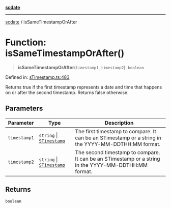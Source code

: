 [**scdate**](../README.md)

---

[scdate](../README.md) / isSameTimestampOrAfter

# Function: isSameTimestampOrAfter()

> **isSameTimestampOrAfter**(`timestamp1`, `timestamp2`): `boolean`

Defined in: [sTimestamp.ts:483](https://github.com/ericvera/scdate/blob/main/src/sTimestamp.ts#L483)

Returns true if the first timestamp represents a date and time that happens
on or after the second timestamp. Returns false otherwise.

## Parameters

| Parameter    | Type                                                 | Description                                                                                          |
| ------------ | ---------------------------------------------------- | ---------------------------------------------------------------------------------------------------- |
| `timestamp1` | `string` \| [`STimestamp`](../classes/STimestamp.md) | The first timestamp to compare. It can be an STimestamp or a string in the YYYY-MM-DDTHH:MM format.  |
| `timestamp2` | `string` \| [`STimestamp`](../classes/STimestamp.md) | The second timestamp to compare. It can be an STimestamp or a string in the YYYY-MM-DDTHH:MM format. |

## Returns

`boolean`
